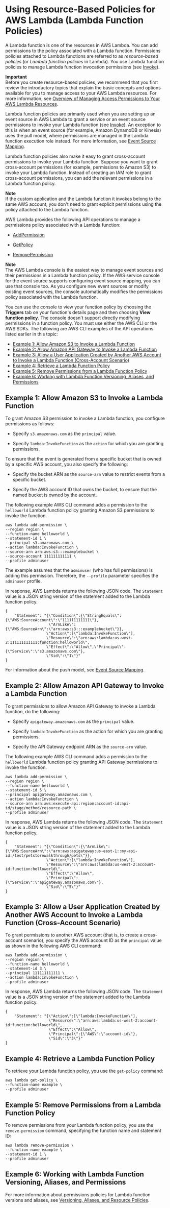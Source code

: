 # Using Resource\-Based Policies for AWS Lambda \(Lambda Function Policies\)<a name="access-control-resource-based"></a>

A Lambda function is one of the resources in AWS Lambda\. You can add permissions to the policy associated with a Lambda function\. Permissions policies attached to Lambda functions are referred to as *resource\-based policies* \(or *Lambda function policies* in Lambda\)\. You use Lambda function policies to manage Lambda function invocation permissions \(see [Invoke](API_Invoke.md)\)\. 

**Important**  
Before you create resource\-based policies, we recommend that you first review the introductory topics that explain the basic concepts and options available for you to manage access to your AWS Lambda resources\. For more information, see [Overview of Managing Access Permissions to Your AWS Lambda Resources](access-control-overview.md)\.

Lambda function policies are primarily used when you are setting up an event source in AWS Lambda to grant a service or an event source permissions to invoke your Lambda function \(see [Invoke](API_Invoke.md)\)\. An exception to this is when an event source \(for example, Amazon DynamoDB or Kinesis\) uses the pull model, where permissions are managed in the Lambda function execution role instead\. For more information, see [Event Source Mapping](java-invocation-options.md#intro-invocation-modes)\. 

Lambda function policies also make it easy to grant cross\-account permissions to invoke your Lambda function\. Suppose you want to grant cross\-account permissions \(for example, permissions to Amazon S3\) to invoke your Lambda function\. Instead of creating an IAM role to grant cross\-account permissions, you can add the relevant permissions in a Lambda function policy\. 

**Note**  
If the custom application and the Lambda function it invokes belong to the same AWS account, you don't need to grant explicit permissions using the policy attached to the Lambda function\.

 AWS Lambda provides the following API operations to manage a permissions policy associated with a Lambda function:

+ [AddPermission](API_AddPermission.md)

+ [GetPolicy](API_GetPolicy.md)

+ [RemovePermission](API_RemovePermission.md)

**Note**  
The AWS Lambda console is the easiest way to manage event sources and their permissions in a Lambda function policy\. If the AWS service console for the event source supports configuring event source mapping, you can use that console too\. As you configure new event sources or modify existing event sources, the console automatically modifies the permissions policy associated with the Lambda function\. 

You can use the console to view your function policy by choosing the **Triggers** tab on your function's details page and then choosing **View function policy**\. The console doesn't support directly modifying permissions in a function policy\. You must use either the AWS CLI or the AWS SDKs\. The following are AWS CLI examples of the API operations listed earlier in this topic:


+ [Example 1: Allow Amazon S3 to Invoke a Lambda Function](#access-control-resource-based-example-s3-invoke-function)
+ [Example 2: Allow Amazon API Gateway to Invoke a Lambda Function](#access-control-resource-based-example-apigateway-invoke-function)
+ [Example 3: Allow a User Application Created by Another AWS Account to Invoke a Lambda Function \(Cross\-Account Scenario\)](#access-control-resource-based-example-cross-account-scenario)
+ [Example 4: Retrieve a Lambda Function Policy](#access-control-resource-based-example-retrieve-function-policy)
+ [Example 5: Remove Permissions from a Lambda Function Policy](#access-control-resource-based-example-remove-permissions-function-policy)
+ [Example 6: Working with Lambda Function Versioning, Aliases, and Permissions](#access-control-resource-based-example-versioning-aliases-function-policy)

## Example 1: Allow Amazon S3 to Invoke a Lambda Function<a name="access-control-resource-based-example-s3-invoke-function"></a>

To grant Amazon S3 permission to invoke a Lambda function, you configure permissions as follows:

+ Specify `s3.amazonaws.com` as the `principal` value\.

+ Specify `lambda:InvokeFunction` as the `action` for which you are granting permissions\.

To ensure that the event is generated from a specific bucket that is owned by a specific AWS account, you also specify the following:

+ Specify the bucket ARN as the `source-arn` value to restrict events from a specific bucket\.

+ Specify the AWS account ID that owns the bucket, to ensure that the named bucket is owned by the account\.

The following example AWS CLI command adds a permission to the `helloworld` Lambda function policy granting Amazon S3 permissions to invoke the function\. 

```
aws lambda add-permission \
--region region \
--function-name helloworld \
--statement-id 1 \
--principal s3.amazonaws.com \
--action lambda:InvokeFunction \
--source-arn arn:aws:s3:::examplebucket \
--source-account 111111111111 \
--profile adminuser
```

The example assumes that the `adminuser` \(who has full permissions\) is adding this permission\. Therefore, the `--profile` parameter specifies the `adminuser` profile\.

In response, AWS Lambda returns the following JSON code\. The `Statement` value is a JSON string version of the statement added to the Lambda function policy\.

```
{
    "Statement": "{\"Condition\":{\"StringEquals\":{\"AWS:SourceAccount\":\"111111111111\"},
                   \"ArnLike\":{\"AWS:SourceArn\":\"arn:aws:s3:::examplebucket\"}},
                  \"Action\":[\"lambda:InvokeFunction\"],
                  \"Resource\":\"arn:aws:lambda:us-west-2:111111111111:function:helloworld\",
                  \"Effect\":\"Allow\",\"Principal\":{\"Service\":\"s3.amazonaws.com\"},
                  \"Sid\":\"1\"}"
}
```

For information about the push model, see [Event Source Mapping](java-invocation-options.md#intro-invocation-modes)\.

## Example 2: Allow Amazon API Gateway to Invoke a Lambda Function<a name="access-control-resource-based-example-apigateway-invoke-function"></a>

To grant permissions to allow Amazon API Gateway to invoke a Lambda function, do the following:

+ Specify `apigateway.amazonaws.com` as the `principal` value\.

+ Specify `lambda:InvokeFunction` as the action for which you are granting permissions\.

+ Specify the API Gateway endpoint ARN as the `source-arn` value\.

The following example AWS CLI command adds a permission to the `helloworld` Lambda function policy granting API Gateway permissions to invoke the function\. 

```
aws lambda add-permission \
--region region \
--function-name helloworld \
--statement-id 5 \
--principal apigateway.amazonaws.com \
--action lambda:InvokeFunction \
--source-arn arn:aws:execute-api:region:account-id:api-id/stage/method/resource-path \
--profile adminuser
```

In response, AWS Lambda returns the following JSON code\. The `Statement` value is a JSON string version of the statement added to the Lambda function policy\.

```
{
    "Statement": "{\"Condition\":{\"ArnLike\":{\"AWS:SourceArn\":\"arn:aws:apigateway:us-east-1::my-api-id:/test/petstorewalkthrough/pets\"}},
                  \"Action\":[\"lambda:InvokeFunction\"],
                  \"Resource\":\"arn:aws:lambda:us-west-2:account-id:function:helloworld\",
                  \"Effect\":\"Allow\",
                  \"Principal\":{\"Service\":\"apigateway.amazonaws.com\"},
                  \"Sid\":\"5\"}"
}
```

## Example 3: Allow a User Application Created by Another AWS Account to Invoke a Lambda Function \(Cross\-Account Scenario\)<a name="access-control-resource-based-example-cross-account-scenario"></a>

To grant permissions to another AWS account \(that is, to create a cross\-account scenario\), you specify the AWS account ID as the `principal` value as shown in the following AWS CLI command: 

```
aws lambda add-permission \
--region region \
--function-name helloworld \
--statement-id 3 \
--principal 111111111111 \
--action lambda:InvokeFunction \
--profile adminuser
```

In response, AWS Lambda returns the following JSON code\. The `Statement` value is a JSON string version of the statement added to the Lambda function policy\.

```
{
    "Statement": "{\"Action\":[\"lambda:InvokeFunction\"],
                   \"Resource\":\"arn:aws:lambda:us-west-2:account-id:function:helloworld\",
                   \"Effect\":\"Allow\",
                   \"Principal\":{\"AWS\":\"account-id\"},
                   \"Sid\":\"3\"}"
}
```

## Example 4: Retrieve a Lambda Function Policy<a name="access-control-resource-based-example-retrieve-function-policy"></a>

To retrieve your Lambda function policy, you use the `get-policy` command: 

```
aws lambda get-policy \
--function-name example \
--profile adminuser
```

## Example 5: Remove Permissions from a Lambda Function Policy<a name="access-control-resource-based-example-remove-permissions-function-policy"></a>

To remove permissions from your Lambda function policy, you use the `remove-permission` command, specifying the function name and statement ID: 

```
aws lambda remove-permission \
--function-name example \
--statement-id 1 \
--profile adminuser
```

## Example 6: Working with Lambda Function Versioning, Aliases, and Permissions<a name="access-control-resource-based-example-versioning-aliases-function-policy"></a>

For more information about permissions policies for Lambda function versions and aliases, see [Versioning, Aliases, and Resource Policies](versioning-aliases-permissions.md)\.